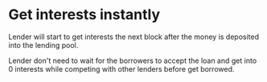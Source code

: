 # Get interests instantly

Lender will start to get interests the next block after the money is deposited into the lending pool.

Lender don't need to wait for the borrowers to accept the loan and get into 0 interests while competing with other lenders before get borrowed.
